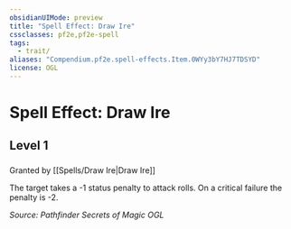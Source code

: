 ```yaml
---
obsidianUIMode: preview
title: "Spell Effect: Draw Ire"
cssclasses: pf2e,pf2e-spell
tags:
  - trait/
aliases: "Compendium.pf2e.spell-effects.Item.0WYy3bY7HJ7TDSYD"
license: OGL
---
```

# Spell Effect: Draw Ire
## Level 1
### 






Granted by [[Spells/Draw Ire|Draw Ire]]

The target takes a -1 status penalty to attack rolls. On a critical failure the penalty is -2.

*Source: Pathfinder Secrets of Magic*
*OGL*